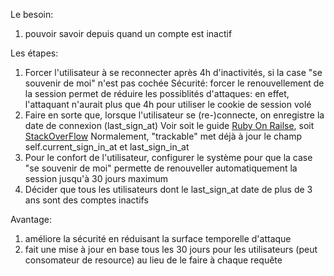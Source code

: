 Le besoin:
1. pouvoir savoir depuis quand un compte est inactif

Les étapes:
1. Forcer l'utilisateur à se reconnecter après 4h d'inactivités, si la case "se souvenir de moi" n'est pas cochée
  Sécurité: forcer le renouvellement de la session permet de réduire les possiblités d'attaques:
  en effet, l'attaquant n'aurait plus que 4h pour utiliser le cookie de session volé
2. Faire en sorte que, lorsque l'utilisateur se (re-)connecte, on enregistre la date de connexion (last_sign_at)
  Voir soit le guide [Ruby On Railse](https://guides.rubyonrails.org/security.html#session-expiry), soit [StackOverFlow](https://stackoverflow.com/questions/43360349/can-you-use-devise-timeoutable-and-rememberable-at-the-same-time)
  Normalement, "trackable" met déjà à jour le champ self.current_sign_in_at et last_sign_in_at
3. Pour le confort de l'utilisateur, configurer le système pour que la case "se souvenir de moi" permette de renouveller automatiquement la session jusqu'à 30 jours maximum
4. Décider que tous les utilisateurs dont le last_sign_at date de plus de 3 ans sont des comptes inactifs

Avantage:
1. améliore la sécurité en réduisant la surface temporelle d'attaque
2. fait une mise à jour en base tous les 30 jours pour les utilisateurs (peut consomateur de resource) au lieu de le faire à chaque requête
